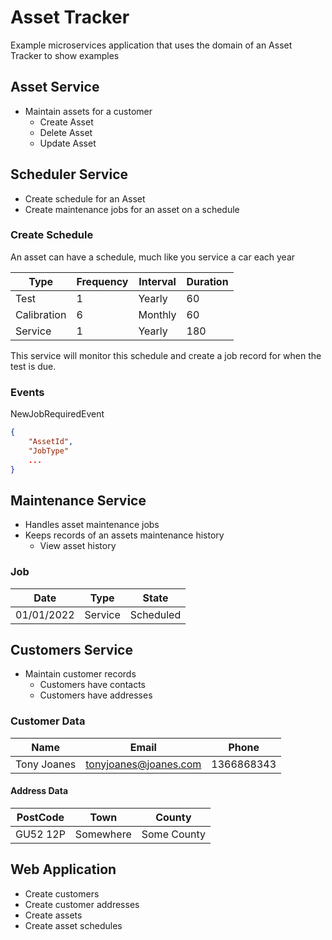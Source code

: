 # Asset Tracker

Example microservices application that uses the domain of an Asset Tracker to show examples

## Asset Service

- Maintain assets for a customer
  - Create Asset
  - Delete Asset
  - Update Asset

## Scheduler Service

- Create schedule for an Asset
- Create maintenance jobs for an asset on a schedule

### Create Schedule

An asset can have a schedule, much like you service a car each year

| Type         | Frequency | Interval   | Duration |
|--------------|-----------|------------|----------|
| Test         | 1         | Yearly     | 60       |
| Calibration  | 6         | Monthly    | 60       |
| Service      | 1         | Yearly     | 180      |

This service will monitor this schedule and create a job record for when the test is due.

### Events

NewJobRequiredEvent

```json
{
    "AssetId",
    "JobType"
    ...
}
```

## Maintenance Service

- Handles asset maintenance jobs
- Keeps records of an assets maintenance history
  - View asset history

### Job

| Date       | Type    | State     |
|------------|---------|-----------|
| 01/01/2022 | Service | Scheduled |

## Customers Service

- Maintain customer records
  - Customers have contacts
  - Customers have addresses

### Customer Data

| Name        | Email                 | Phone      |
|-------------|-----------------------|------------|
| Tony Joanes | tonyjoanes@joanes.com | 1366868343 |

#### Address Data

| PostCode    | Town      | County      |
|-------------|-----------|-------------|
| GU52 12P    | Somewhere | Some County |

## Web Application

- Create customers
- Create customer addresses
- Create assets
- Create asset schedules
